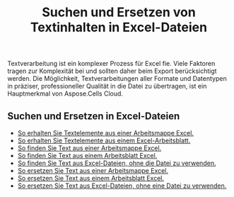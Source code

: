 ﻿---
title: Suchen und Ersetzen von Textinhalten in Excel-Dateien
second_title: Aspose.Cells Cloud Documen
linktitle: Suchen und Ersetzen
type: docs
url: /de/search-and-replace/
aliases: [/working-with-text/，/text/]
keywords: Get, find, and replace text from Microsoft Excel (XLS, XLSX, XLSM, XLSB) and Open Document Spreadsheet (ODS) files
description: Aspose.Cells Cloud REST API unterstützt das Abrufen, Suchen und Ersetzen von Text aus Excel-Dateien. SDK unterstützt verschiedene Entwicklungssprachen. Dazu gehören Android, C#, Go, Java, NodeJS, Perl, PHP, Python, Ruby und Swift.
weight: 20
kwords: Excel, Office Cloud, REST API, Tabellenkalkulation, PDF, CSV, Json, Markdown, Text
---
Textverarbeitung ist ein komplexer Prozess für Excel fie. Viele Faktoren tragen zur Komplexität bei und sollten daher beim Export berücksichtigt werden. Die Möglichkeit, Textverarbeitungen aller Formate und Datentypen in präziser, professioneller Qualität in die Datei zu übertragen, ist ein Hauptmerkmal von Aspose.Cells Cloud.

## Suchen und Ersetzen in Excel-Dateien

- [So erhalten Sie Textelemente aus einer Arbeitsmappe Excel.](/cells/de/workbook/get-text-items/)
- [So erhalten Sie Textelemente aus einem Excel-Arbeitsblatt.](/cells/de/worksheets/get-text-items/)
- [So finden Sie Text aus einer Arbeitsmappe Excel.](/cells/de/workbook/find-text/)
- [So finden Sie Text aus einem Arbeitsblatt Excel.](/cells/de/worksheets/find-text/)
- [So finden Sie Text aus Excel-Dateien, ohne die Datei zu verwenden.](/cells/de/search/)
- [So ersetzen Sie Text aus einer Arbeitsmappe Excel.](/cells/de/workbook/replace-text/)
- [So ersetzen Sie Text aus einem Arbeitsblatt Excel.](/cells/de/worksheets/replace-text/)
- [So ersetzen Sie Text aus Excel-Dateien, ohne eine Datei zu verwenden.](/cells/de/replace/)

